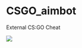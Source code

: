 # CSGO_aimbot
External CS:GO Cheat 

<img src="https://github.com/ElminD/CSGO_aimbot/blob/main/COMS_327_Cheat_example_AdobeExpress.gif">
